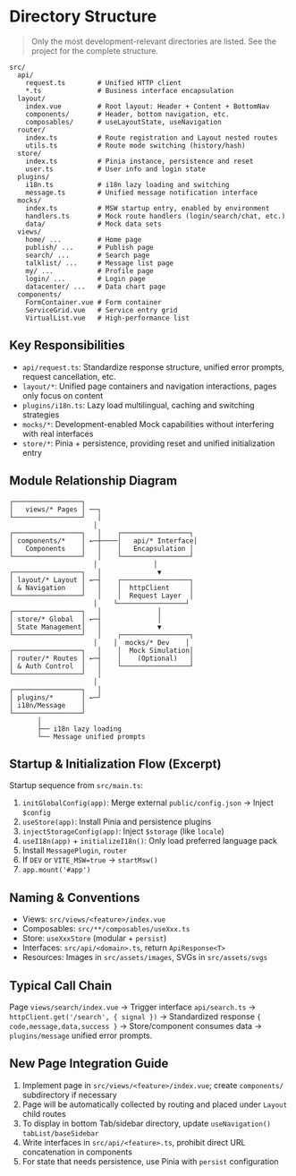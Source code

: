 # Directory Structure

> Only the most development-relevant directories are listed. See the project for the complete structure.

```text
src/
  api/
    request.ts        # Unified HTTP client
    *.ts              # Business interface encapsulation
  layout/
    index.vue         # Root layout: Header + Content + BottomNav
    components/       # Header, bottom navigation, etc.
    composables/      # useLayoutState, useNavigation
  router/
    index.ts          # Route registration and Layout nested routes
    utils.ts          # Route mode switching (history/hash)
  store/
    index.ts          # Pinia instance, persistence and reset
    user.ts           # User info and login state
  plugins/
    i18n.ts           # i18n lazy loading and switching
    message.ts        # Unified message notification interface
  mocks/
    index.ts          # MSW startup entry, enabled by environment
    handlers.ts       # Mock route handlers (login/search/chat, etc.)
    data/             # Mock data sets
  views/
    home/ ...         # Home page
    publish/ ...      # Publish page
    search/ ...       # Search page
    talklist/ ...     # Message list page
    my/ ...           # Profile page
    login/ ...        # Login page
    datacenter/ ...   # Data chart page
  components/
    FormContainer.vue # Form container
    ServiceGrid.vue   # Service entry grid
    VirtualList.vue   # High-performance list
```

## Key Responsibilities

- `api/request.ts`: Standardize response structure, unified error prompts, request cancellation, etc.
- `layout/*`: Unified page containers and navigation interactions, pages only focus on content
- `plugins/i18n.ts`: Lazy load multilingual, caching and switching strategies
- `mocks/*`: Development-enabled Mock capabilities without interfering with real interfaces
- `store/*`: Pinia + persistence, providing reset and unified initialization entry

## Module Relationship Diagram

```
┌─────────────────┐
│   views/* Pages │ ──┐
└─────────────────┘   │
                     │
┌─────────────────┐   │    ┌─────────────────┐
│ components/*    │ ←─┼────│   api/* Interface│
│   Components    │   │    │   Encapsulation │
└─────────────────┘   │    └─────────────────┘
                     │              │
┌─────────────────┐   │              ▼
│ layout/* Layout │ ←─┤    ┌─────────────────┐
│ & Navigation    │   │    │  httpClient     │
└─────────────────┘   │    │  Request Layer  │
                     │    └─────────────────┘
┌─────────────────┐   │              │
│ store/* Global  │ ←─┤              │
│ State Management│   │              ▼
└─────────────────┘   │    ┌─────────────────┐
                     │    │  mocks/* Dev    │
┌─────────────────┐   │    │  Mock Simulation│
│ router/* Routes │ ←─┤    │    (Optional)   │
│ & Auth Control  │   │    └─────────────────┘
└─────────────────┘   │
                     │
┌─────────────────┐   │
│ plugins/*       │ ←─┘
│ i18n/Message    │
└─────────────────┘
       │
       ├── i18n lazy loading
       └── Message unified prompts
```

## Startup & Initialization Flow (Excerpt)

Startup sequence from `src/main.ts`:

1. `initGlobalConfig(app)`: Merge external `public/config.json` → Inject `$config`
2. `useStore(app)`: Install Pinia and persistence plugins
3. `injectStorageConfig(app)`: Inject `$storage` (like `locale`)
4. `useI18n(app)` + `initializeI18n()`: Only load preferred language pack
5. Install `MessagePlugin`, `router`
6. If `DEV` or `VITE_MSW=true` → `startMsw()`
7. `app.mount('#app')`

## Naming & Conventions

- Views: `src/views/<feature>/index.vue`
- Composables: `src/**/composables/useXxx.ts`
- Store: `useXxxStore` (modular + `persist`)
- Interfaces: `src/api/<domain>.ts`, return `ApiResponse<T>`
- Resources: Images in `src/assets/images`, SVGs in `src/assets/svgs`

## Typical Call Chain

Page `views/search/index.vue` → Trigger interface `api/search.ts` → `httpClient.get('/search', { signal })` →
Standardized response `{ code,message,data,success }` → Store/component consumes data → `plugins/message` unified error prompts.

## New Page Integration Guide

1. Implement page in `src/views/<feature>/index.vue`; create `components/` subdirectory if necessary
2. Page will be automatically collected by routing and placed under `Layout` child routes
3. To display in bottom Tab/sidebar directory, update `useNavigation()` `tabList/baseSidebar`
4. Write interfaces in `src/api/<feature>.ts`, prohibit direct URL concatenation in components
5. For state that needs persistence, use Pinia with `persist` configuration